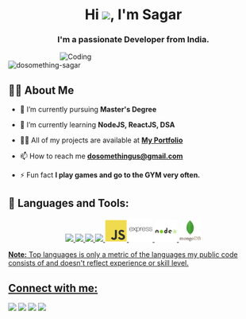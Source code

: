 
<h1 align="center">Hi <img src="https://raw.githubusercontent.com/MartinHeinz/MartinHeinz/master/wave.gif" width="30px">, I'm Sagar</h1>
<h3 align="center">I'm a passionate Developer from India.</h3>

<img align="right" alt="Coding" width="400" src="https://miro.medium.com/max/1272/1*ZSVmWGcc1weENb0ShawWxw.gif">


<p align="left"> <img src="https://komarev.com/ghpvc/?username=devrahul-2508&label=Profile%20views&color=0e75b6&style=flat" alt="dosomething-sagar" /> </p>


## 🙋‍♂️ About Me

- 🔭 I’m currently pursuing **Master's Degree**

- 🌱 I’m currently learning **NodeJS, ReactJS, DSA**

- 👨‍💻 All of my projects are available at **[My Portfolio](https://github.com/dosomething-sagar)**

- 📫 How to reach me **dosomethingus@gmail.com**

- ⚡ Fun fact **I play games and go to the GYM very often.**

## 🚀 Languages and Tools:

<p align="center"> 
    <a href="https://www.java.com" target="_blank"> <img src="https://img.icons8.com/color/48/000000/java-coffee-cup-logo.png" height=58px/> </a>
    <a href="https://www.w3.org/html/" target="_blank"> <img src="https://img.icons8.com/color/48/000000/html-5.png"/> </a> 
    <a href="https://www.w3schools.com/css/" target="_blank"> <img src="https://img.icons8.com/color/48/000000/css3.png"/> </a> 
    <a href="https://getbootstrap.com" target="_blank"> <img src="https://img.icons8.com/color/48/000000/bootstrap.png"/> </a> 
    <a href="https://developer.mozilla.org/en-US/docs/Web/JavaScript" target="_blank"> <img         src="https://raw.githubusercontent.com/devicons/devicon/master/icons/javascript/javascript-original.svg" height=44px/>
    <a href="https://expressjs.com" target="_blank" rel="noreferrer"> <img src="https://raw.githubusercontent.com/devicons/devicon/master/icons/express/express-original-wordmark.svg" alt="express" height = 48px/>
            </a> <a href="https://nodejs.org" target="_blank" rel="noreferrer"> <img src="https://raw.githubusercontent.com/devicons/devicon/master/icons/nodejs/nodejs-original-wordmark.svg" alt="nodejs" height=45px"/>
         <a href="https://www.mongodb.com/" target="_blank" rel="noreferrer"> <img src="https://raw.githubusercontent.com/devicons/devicon/master/icons/mongodb/mongodb-original-wordmark.svg" alt="mongodb" height=45px"/>
    
    

  <br/>

  <b>Note:</b> Top languages is only a metric of the languages my public code consists of and doesn't reflect experience or skill level.




## Connect with me:
<p align="left">

<a href = "https://www.linkedin.com/
"><img src="https://img.icons8.com/fluent/48/000000/linkedin.png"/></a>
<a href = "dosomethingus@gmail.com
"><img src="https://img.icons8.com/color/344/gmail-new.png" height=48px/></a>
<a href = "https://www.facebook.com/
"><img src="https://img.icons8.com/fluency/344/facebook-new.png" height=48px/></a>
<a href = "https://www.instagram.com/sagarbuddy_official
"><img src="https://img.icons8.com/fluency/344/instagram-new.png" height=48px/></a>
</p>
